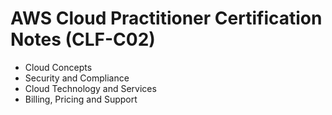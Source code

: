 # AWS Cloud Practitioner Certification Notes (CLF-C02)

- Cloud Concepts
- Security and Compliance
- Cloud Technology and Services
- Billing, Pricing and Support

